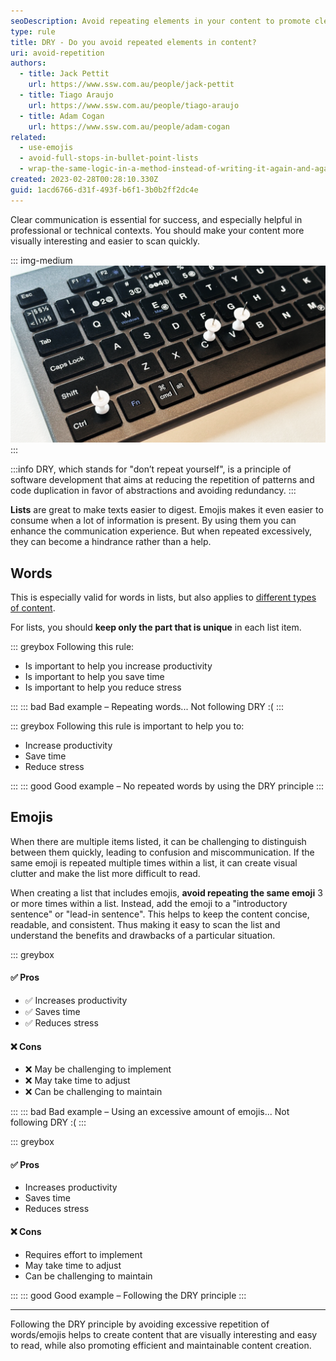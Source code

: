 ```yaml
---
seoDescription: Avoid repeating elements in your content to promote clear communication and maintainable writing practices, as excessive repetition can hinder comprehension and create visual clutter.
type: rule
title: DRY - Do you avoid repeated elements in content?
uri: avoid-repetition
authors:
  - title: Jack Pettit
    url: https://www.ssw.com.au/people/jack-pettit
  - title: Tiago Araujo
    url: https://www.ssw.com.au/people/tiago-araujo
  - title: Adam Cogan
    url: https://www.ssw.com.au/people/adam-cogan
related:
  - use-emojis
  - avoid-full-stops-in-bullet-point-lists
  - wrap-the-same-logic-in-a-method-instead-of-writing-it-again-and-again
created: 2023-02-28T00:28:10.330Z
guid: 1acd6766-d31f-493f-b6f1-3b0b2ff2dc4e
---
```


Clear communication is essential for success, and especially helpful in professional or technical contexts. You should make your content more visually interesting and easier to scan quickly. 

<!--endintro-->

::: img-medium
![Figure: Excessive copy-pasting? Rethink your strategy and follow DRY instead](crtlc-ctrlv.png)
:::

:::info
DRY, which stands for "don’t repeat yourself", is a principle of software development that aims at reducing the repetition of patterns and code duplication in favor of abstractions and avoiding redundancy.
:::

**Lists** are great to make texts easier to digest. Emojis makes it even easier to consume when a lot of information is present. By using them you can enhance the communication experience. But when repeated excessively, they can become a hindrance rather than a help.

## Words

This is especially valid for words in lists, but also applies to [different types of content](/avoid-using-unnecessary-words).

For lists, you should **keep only the part that is unique** in each list item.

::: greybox
Following this rule:

* Is important to help you increase productivity
* Is important to help you save time
* Is important to help you reduce stress

:::
::: bad
Bad example – Repeating words... Not following DRY :(
:::

::: greybox
Following this rule is important to help you to:

* Increase productivity
* Save time
* Reduce stress

:::
::: good
Good example – No repeated words by using the DRY principle
:::

## Emojis

When there are multiple items listed, it can be challenging to distinguish between them quickly, leading to confusion and miscommunication. If the same emoji is repeated multiple times within a list, it can create visual clutter and make the list more difficult to read.

When creating a list that includes emojis, **avoid repeating the same emoji** 3 or more times within a list. Instead, add the emoji to a "introductory sentence" or "lead-in sentence". This helps to keep the content concise, readable, and consistent. Thus making it easy to scan the list and understand the benefits and drawbacks of a particular situation.

::: greybox

#### ✅ Pros

* ✅ Increases productivity
* ✅ Saves time
* ✅ Reduces stress

#### ❌ Cons

* ❌ May be challenging to implement
* ❌ May take time to adjust
* ❌ Can be challenging to maintain

:::
::: bad
Bad example – Using an excessive amount of emojis... Not following DRY :(
:::

::: greybox

#### ✅ Pros

* Increases productivity
* Saves time
* Reduces stress

#### ❌ Cons

* Requires effort to implement
* May take time to adjust
* Can be challenging to maintain

:::
::: good
Good example – Following the DRY principle
:::

---

Following the DRY principle by avoiding excessive repetition of words/emojis helps to create content that are visually interesting and easy to read, while also promoting efficient and maintainable content creation.
